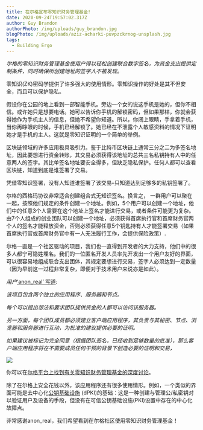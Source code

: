 ```yaml
---
title: 在尔格宣布零知识财务管理基金!
date: 2020-09-24T19:57:02.317Z
author: Guy Brandon
authorPhoto: /img/uploads/guy_brandon.jpg
blogPhoto: /img/uploads/aziz-acharki-puvpzckrnog-unsplash.jpg
tags:
  - Building Ergo
---
```

<!--StartFragment-->

*尔格的零知识财务管理基金使用户得以轻松创建联合数字签名，为资金支出提供定制条件，同时确保所创建地址的签字人不被发现。*

零知识(ZK)密码学提供了许多强大的使用情形。零知识操作的好处是其不但安全，而且可以保护隐私。

假设你在公园的地上看到一部智能手机。旁边一个女的说这手机是她的，但你不相信。或许她只是想要电话。她可以告诉你手机的解锁密码，但如果那样，你就会获得她作为手机主人的信息，但她不希望你知道。所以，你闭上眼睛，手拿着手机，当你再睁眼的时候，手机已经解锁了。她已经在不泄露个人敏感资料的情况下证明她才是手机的主人。这就是零知识证明的一个简单的举例。

区块链领域的许多应用极具吸引力。鉴于比特币区块链上通常三分之二为多签名地址，因此要想进行资金转账，其交易必须获得该地址的总共三名私钥持有人中的任意两人的签字。其比单签名地址要安全得多，但缺乏隐私保护。任何人都可以查看区块链，知道到底是谁签署了交易。

凭借零知识签署，没有人知道谁签署了该交易–只知道达到足够多的私钥签署了。

尔格的西格玛协议非常适合创建组合式无知识签名。换言之， 一群用户可以聚在一起，按照他们规定的条件创建一个地址。例如，5个用户可以创建一个地址，他们中的任意3个人需要在这个地址上签名才能进行交易，或者条件可能更为复杂。由7个人组成的创业团队可以创建一个地址，必须获得首席执行官和首席财务官两个人的签名才能释放资金，否则必须获得任意5个钥匙持有人才能签署交易（如果首席执行官或首席财务官中有一人无法履行工作，会提供保险政策）.

尔格一直是一个社区驱动的项目，我们也一直得到开发者的大力支持，他们中的很多人都宁可隐姓埋名。我们的一位匿名开发人员率先开发出一个用户友好的界面，可以很容易地组成联合支出团体，其规定要想进行交易，签字人必须达到一定数量（因为早前这一过程非常复杂，即便对于技术用户来说亦是如此）。

*用户*[‘anon_real’ 写道](https://www.ergoforum.org/t/app-on-distributed-signatures/342)*:*

*该项目包含两个独立的应用程序、服务器和节点。*

*每个可以提出想法和要求团队提供资金的人都可以访问该服务器。*

*另一方面，每个团队成员都必须建立客户端应用程序，其负责与其秘密、节点、浏览器和服务器进行互动，为批准的建议提供必要的证明。*

*如果建议被标记为完全同意（根据团队签名，已经收到足够数量的批准），那么客户端应用程序将在不需要成员任何干预的背景下创造必要的证明和交易，*

![](/img/uploads/ergsig.jpg)

你可以在[尔格平台上找到有关零知识财务管理基金的深度讨论](https://www.ergoforum.org/t/zero-knowledge-treasury-on-top-of-ergo/354/3)。

除了在尔格上安全花钱以外，该应用程序还有很多使用情形。例如，一个类似的界面可能是去中心化[公钥基础设施](https://www.ssh.com/pki/) (dPKI)的基础：这是一种创建与管理公/私密钥对以验证用户及设备的手段，但没有在可信公钥基础设施(PKI)设置中存在的中心化故障点。

非常感谢anon_real，我们希望看到在尔格社区使用零知识财务管理基金！

<!--EndFragment-->